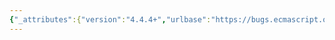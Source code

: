 ```yaml
---
{"_attributes":{"version":"4.4.4+","urlbase":"https://bugs.ecmascript.org/","maintainer":"dherman@mozilla.com"},"bug":{"bug_id":1850,"creation_ts":"2013-08-29 05:11:00 -0700","short_desc":"7.6.1.1: continue and const misordered","delta_ts":"2013-09-27 14:47:16 -0700","product":"Draft for 6th Edition","component":"editorial issue","version":"Rev 17: August 23, 2013 Draft","rep_platform":"All","op_sys":"All","bug_status":"RESOLVED","resolution":"FIXED","priority":"Normal","bug_severity":"normal","everconfirmed":true,"reporter":{"uid":"andrebargull","name":"André Bargull"},"assigned_to":{"uid":"allen","name":"Allen Wirfs-Brock"},"long_desc":[{"commentid":5258,"comment_count":0,"who":{"uid":"andrebargull","name":"André Bargull"},"bug_when":"2013-08-29 05:11:40 -0700","thetext":"In 7.6.1.1, switch \"continue\" and \"const\" to ensure lexicographical order."},{"commentid":5337,"comment_count":1,"who":{"uid":"allen","name":"Allen Wirfs-Brock"},"bug_when":"2013-09-09 12:25:17 -0700","thetext":"fixed in rev19 editor's draft\n\n11.6.1.1"},{"commentid":5528,"comment_count":2,"who":{"uid":"allen","name":"Allen Wirfs-Brock"},"bug_when":"2013-09-27 14:47:16 -0700","thetext":"fixed in rev19"}]}}
---
```

